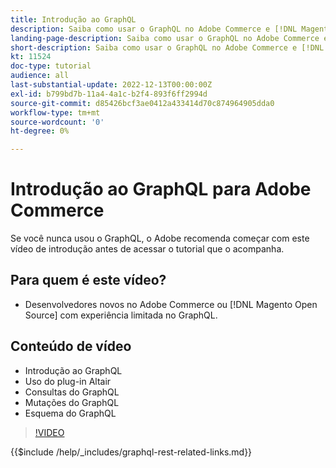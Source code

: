 ```yaml
---
title: Introdução ao GraphQL
description: Saiba como usar o GraphQL no Adobe Commerce e [!DNL Magento Open Source]. Saiba mais sobre como usar consultas, mutações e esquemas.
landing-page-description: Saiba como usar o GraphQL no Adobe Commerce e [!DNL Magento Open Source]. Saiba mais sobre como usar consultas, mutações e esquemas.
short-description: Saiba como usar o GraphQL no Adobe Commerce e [!DNL Magento Open Source]. Saiba mais sobre como usar consultas, mutações e esquemas.
kt: 11524
doc-type: tutorial
audience: all
last-substantial-update: 2022-12-13T00:00:00Z
exl-id: b799bd7b-11a4-4a1c-b2f4-893f6ff2994d
source-git-commit: d85426bcf3ae0412a433414d70c874964905dda0
workflow-type: tm+mt
source-wordcount: '0'
ht-degree: 0%

---
```


# Introdução ao GraphQL para Adobe Commerce

Se você nunca usou o GraphQL, o Adobe recomenda começar com este vídeo de introdução antes de acessar o tutorial que o acompanha.

## Para quem é este vídeo?

* Desenvolvedores novos no Adobe Commerce ou [!DNL Magento Open Source] com experiência limitada no GraphQL.

## Conteúdo de vídeo

* Introdução ao GraphQL
* Uso do plug-in Altair
* Consultas do GraphQL
* Mutações do GraphQL
* Esquema do GraphQL

>[!VIDEO](https://video.tv.adobe.com/v/3412302?quality=12&learn=on)

{{$include /help/_includes/graphql-rest-related-links.md}}
